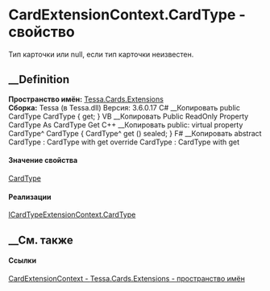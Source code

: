 # CardExtensionContext.CardType - свойство
Тип карточки или null, если тип карточки неизвестен.
## __Definition
 **Пространство имён:** [Tessa.Cards.Extensions](N_Tessa_Cards_Extensions.htm)  
 **Сборка:** Tessa (в Tessa.dll) Версия: 3.6.0.17
C# __Копировать
     public CardType CardType { get; }
VB __Копировать
     Public ReadOnly Property CardType As CardType
    	Get
C++ __Копировать
     public:
    virtual property CardType^ CardType {
    	CardType^ get () sealed;
    }
F# __Копировать
     abstract CardType : CardType with get
    override CardType : CardType with get
#### Значение свойства
[CardType](T_Tessa_Cards_CardType.htm)
#### Реализации
[ICardTypeExtensionContext.CardType](P_Tessa_Cards_Extensions_ICardTypeExtensionContext_CardType.htm)  
##  __См. также
#### Ссылки
[CardExtensionContext - ](T_Tessa_Cards_Extensions_CardExtensionContext.htm)
[Tessa.Cards.Extensions - пространство имён](N_Tessa_Cards_Extensions.htm)
